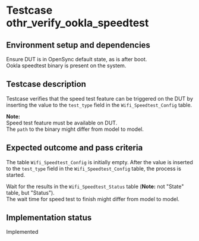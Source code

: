 # Testcase othr_verify_ookla_speedtest

## Environment setup and dependencies

Ensure DUT is in OpenSync default state, as is after boot.\
Ookla speedtest binary is present on the system.

## Testcase description

Testcase verifies that the speed test feature can be triggered on the DUT by inserting the value to the `test_type`
field in the `Wifi_Speedtest_Config` table.

**Note:**\
Speed test feature must be available on DUT.\
The `path` to the binary might differ from model to model.

## Expected outcome and pass criteria

The table `Wifi_Speedtest_Config` is initially empty. After the value is inserted to the `test_type` field in the
`Wifi_Speedtest_Config` table, the process is started.

Wait for the results in the `Wifi_Speedtest_Status` table (**Note:** not "State" table, but "Status").\
The wait time
for speed test to finish might differ from model to model.

## Implementation status

Implemented
